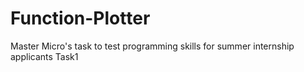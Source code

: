 # Function-Plotter
Master Micro's task to test programming skills for summer internship applicants Task1
